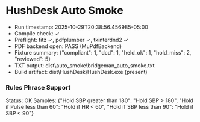 # HushDesk Auto Smoke

- Run timestamp: 2025-10-29T20:38:56.456985-05:00
- Compile check: ✓
- Preflight: fitz ✓, pdfplumber ✓, tkinterdnd2 ✓
- PDF backend open: PASS (MuPdfBackend)
- Fixture summary: {"compliant": 1, "dcd": 1, "held_ok": 1, "hold_miss": 2, "reviewed": 5}
- TXT output: dist\auto_smoke\bridgeman_auto_smoke.txt
- Build artifact: dist\HushDesk\HushDesk.exe (present)

### Rules Phrase Support
Status: OK
Samples:
{"Hold SBP greater than 180": "Hold SBP > 180", "Hold if Pulse less than 60": "Hold if HR < 60", "Hold if SBP less than 90": "Hold if SBP < 90"}
